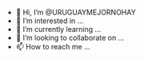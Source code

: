 - 👋 Hi, I’m @URUGUAYMEJORNOHAY
- 👀 I’m interested in ...
- 🌱 I’m currently learning ...
- 💞️ I’m looking to collaborate on ...
- 📫 How to reach me ...

<!---
URUGUAYMEJORNOHAY/URUGUAYMEJORNOHAY is a ✨ special ✨ repository because its `README.md` (this file) appears on your GitHub profile.
You can click the Preview link to take a look at your changes.
--->
